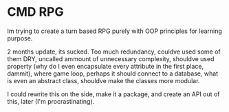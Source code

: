 #  CMD RPG

Im trying to create a turn based RPG purely with OOP principles for learning purpose.

2 months update, its sucked. Too much redundancy, couldve used some of them DRY, uncalled ammount of unnecessary complexity, shouldve used property (why do I even encapsulate every attribute in the first place, dammit), where game loop, perhaps it should connect to a database, what is even an abstract class, shouldve make the classes more modular.

I could rewrite this on the side, make it a package, and create an API out of this, later (I'm procrastinating).
